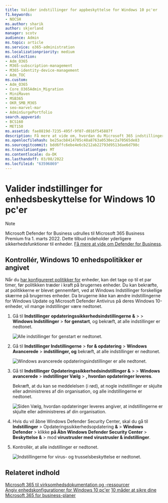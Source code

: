```yaml
---
title: Valider indstillinger for appbeskyttelse for Windows 10 pc'er
f1.keywords:
- NOCSH
ms.author: sharik
author: skjerland
manager: scotv
audience: Admin
ms.topic: article
ms.service: o365-administration
ms.localizationpriority: medium
ms.collection:
- Adm_O365
- M365-subscription-management
- M365-identity-device-management
- Adm_TOC
ms.custom:
- Adm_O365
- Core_O365Admin_Migration
- MiniMaven
- MSB365
- OKR_SMB_M365
- seo-marvel-mar
- AdminSurgePortfolio
search.appverid:
- BCS160
- MET150
ms.assetid: fae8819d-7235-495f-9f07-d016f545887f
description: Få mere at vide om, hvordan du Microsoft 365 indstillingerne for beskyttelse af apps til virksomheder træder i kraft på dine Windows 10-enheder.
ms.openlocfilehash: be25acb8414705c48a8763a0530ec2a70565de83
ms.sourcegitcommit: bdd6ffc6ebe4e6cb212ab22793d9513dae6d798c
ms.translationtype: MT
ms.contentlocale: da-DK
ms.lasthandoff: 03/08/2022
ms.locfileid: "63596869"
---
```

# <a name="validate-device-protection-settings-for-windows-10-pcs"></a>Valider indstillinger for enhedsbeskyttelse for Windows 10 pc'er

> [!NOTE]
> Microsoft Defender for Business udrulles til Microsoft 365 Business Premium fra 1. marts 2022. Dette tilbud indeholder yderligere sikkerhedsfunktioner til enheder. [Få mere at vide om Defender for Business](../../security/defender-business/mdb-overview.md).

## <a name="verify-that-windows-10-device-policies-are-set"></a>Kontrollér, Windows 10 enhedspolitikker er angivet

Når du [har konfigureret politikker for](protection-settings-for-windows-10-pcs.md) enheder, kan det tage op til et par timer, før politikken træder i kraft på brugernes enheder. Du kan bekræfte, at politikkerne er blevet gennemført, ved at Windows Indstillinger forskellige skærme på brugernes enheder. Da brugerne ikke kan ændre indstillingerne for Windows Update og Microsoft Defender Antivirus på deres Windows 10-enheder, vil mange indstillinger være nedtonet.
  
1. Gå til **Indstillinger** **opdateringssikkerhedsindstillingerne &amp;** \> \> **Windows Indstillinger** \> **for genstart**, og bekræft, at alle indstillinger er nedtonet. 
    
    ![Alle indstillinger for genstart er nedtonet.](../../media/31308da9-18b0-47c5-bbf6-d5fa6747c376.png)
  
2. Gå til **Indstillinger Indstillingerne** \> **for &amp; opdatering** \> **Windows Avancerede** \> **indstillinger, og** bekræft, at alle indstillinger er nedtonet. 
    
    ![Windows avancerede opdateringsindstillinger er alle nedtonet.](../../media/049cf281-d503-4be9-898b-c0a3286c7fc2.png)
  
3. Gå til **Indstillinger** **Opdateringssikkerhedsindstillinger &amp;** \> \> **Windows avancerede** \> **indstillinger Vælg** \> **, hvordan opdateringer leveres**.
    
    Bekræft, at du kan se meddelelsen (i rød), at nogle indstillinger er skjulte eller administreres af din organisation, og alle indstillingerne er nedtonet.
    
    ![Siden Vælg, hvordan opdateringer leveres angiver, at indstillingerne er skjulte eller administreres af din organisation.](../../media/6b3e37c5-da41-4afd-9983-b4f406216b59.png)
  
4. Hvis du vil åbne Windows Defender Security Center, skal du gå til **Indstillinger** \> Opdateringssikkerhedsopdatering **&amp;** \> **Windows Defender** \> klikke **på Åbn Windows Defender Security Center** \> **Beskyttelse &amp;** \> mod **virustrusler med virustrusler &amp; indstillinger**. 
    
5. Kontrollér, at alle indstillinger er nedtonet. 
    
    ![Indstillingerne for virus- og trusselsbeskyttelse er nedtonet.](../../media/9ca68d40-a5d9-49d7-92a4-c581688b5926.png)
  
## <a name="related-content"></a>Relateret indhold

[Microsoft 365 til virksomhedsdokumentation og -ressourcer](/admin)\
[Angiv enhedskonfigurationer for Windows 10 pc'er](protection-settings-for-windows-10-pcs.md)
 [10 måder at sikre dine Microsoft 365 for business-planer](../security-and-compliance/secure-your-business-data.md)